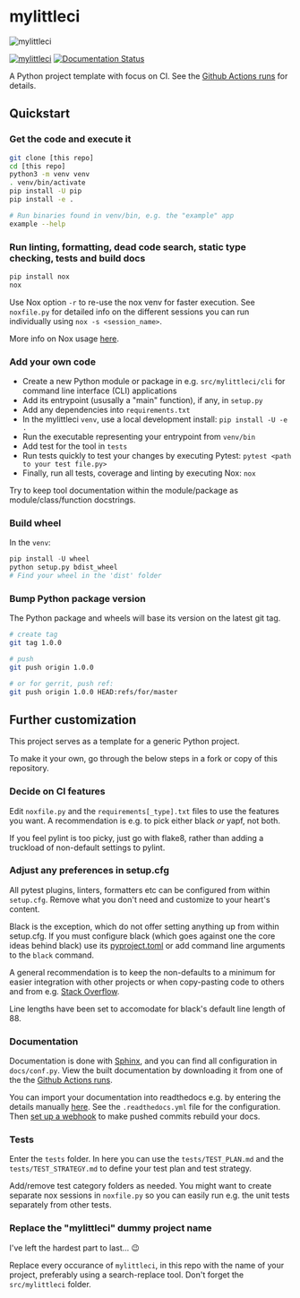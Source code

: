 # mylittleci

![mylittleci](https://user-images.githubusercontent.com/994357/80336623-15a73280-8858-11ea-89c1-b8b3a1b7a054.png)

[![mylittleci](https://github.com/fredrikaverpil/mylittleci/workflows/mylittleci/badge.svg?branch=master)](https://github.com/fredrikaverpil/mylittleci/actions?query=workflow%3Amylittleci)
[![Documentation Status](https://readthedocs.org/projects/mylittleci/badge/?version=latest)](https://mylittleci.readthedocs.io/en/latest/?badge=latest)

A Python project template with focus on CI. See the [Github Actions runs](https://github.com/fredrikaverpil/mylittleci/actions?query=workflow%3Amylittleci) for details.

## Quickstart

### Get the code and execute it

```bash
git clone [this repo]
cd [this repo]
python3 -m venv venv
. venv/bin/activate
pip install -U pip
pip install -e .

# Run binaries found in venv/bin, e.g. the "example" app
example --help
```

### Run linting, formatting, dead code search, static type checking, tests and build docs

```bash
pip install nox
nox
```

Use Nox option `-r` to re-use the nox venv for faster execution. See `noxfile.py` for detailed info on the different sessions you can run individually using `nox -s <session_name>`.

More info on Nox usage [here](https://nox.thea.codes/en/stable).

### Add your own code

- Create a new Python module or package in e.g. `src/mylittleci/cli` for command line interface (CLI) applications
- Add its entrypoint (ususally a "main" function), if any, in `setup.py`
- Add any dependencies into `requirements.txt`
- In the mylittleci `venv`, use a local development install: `pip install -U -e .`
- Run the executable representing your entrypoint from `venv/bin`
- Add test for the tool in `tests`
- Run tests quickly to test your changes by executing Pytest: `pytest <path to your test file.py>`
- Finally, run all tests, coverage and linting by executing Nox: `nox`

Try to keep tool documentation within the module/package as module/class/function docstrings.

### Build wheel

In the `venv`:

```python
pip install -U wheel
python setup.py bdist_wheel
# Find your wheel in the 'dist' folder
```

### Bump Python package version

The Python package and wheels will base its version on the latest git tag.

```bash
# create tag
git tag 1.0.0

# push
git push origin 1.0.0

# or for gerrit, push ref:
git push origin 1.0.0 HEAD:refs/for/master
```

## Further customization

This project serves as a template for a generic Python project.

To make it your own, go through the below steps in a fork or copy of this repository.

### Decide on CI features

Edit `noxfile.py` and the `requirements[_type].txt` files to use the features you want. A recommendation is e.g. to pick either black _or_ yapf, not both.

If you feel pylint is too picky, just go with flake8, rather than adding a truckload of non-default settings to pylint.

### Adjust any preferences in setup.cfg

All pytest plugins, linters, formatters etc can be configured from within `setup.cfg`. Remove what you don't need and customize to your heart's content.

Black is the exception, which do not offer setting anything up from within setup.cfg. If you must configure black (which goes against one the core ideas behind black) use its [pyproject.toml](https://github.com/psf/black#pyprojecttoml) or add command line arguments to the `black` command.

A general recommendation is to keep the non-defaults to a minimum for easier integration with other projects or when copy-pasting code to others and from e.g. [Stack Overflow](https://stackoverflow.com).

Line lengths have been set to accomodate for black's default line length of 88.

### Documentation

Documentation is done with [Sphinx](https://www.sphinx-doc.org/en/master/), and you can find all configuration in `docs/conf.py`. View the built documentation by downloading it from one of the the [Github Actions runs](https://github.com/fredrikaverpil/mylittleci/actions?query=workflow%3Amylittleci).

You can import your documentation into readthedocs e.g. by entering the details manually [here](https://readthedocs.org/dashboard/import/manual). See the `.readthedocs.yml` file for the configuration. Then [set up a webhook](https://docs.readthedocs.io/en/stable/webhooks.html) to make pushed commits rebuild your docs.

### Tests

Enter the `tests` folder. In here you can use the `tests/TEST_PLAN.md` and the `tests/TEST_STRATEGY.md` to define your test plan and test strategy.

Add/remove test category folders as needed. You might want to create separate nox sessions in `noxfile.py` so you can easily run e.g. the unit tests separately from other tests.

### Replace the "mylittleci" dummy project name

I've left the hardest part to last... :wink:

Replace every occurance of `mylittleci`, in this repo with the name of your project, preferably using a search-replace tool. Don't forget the `src/mylittleci` folder.
